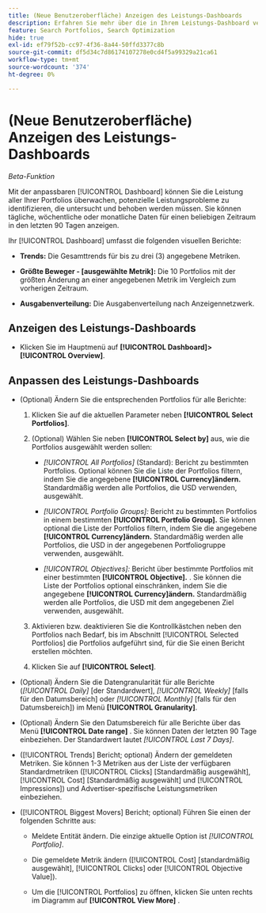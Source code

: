 ```yaml
---
title: (Neue Benutzeroberfläche) Anzeigen des Leistungs-Dashboards
description: Erfahren Sie mehr über die in Ihrem Leistungs-Dashboard verfügbaren Daten.
feature: Search Portfolios, Search Optimization
hide: true
exl-id: ef79f52b-cc97-4f36-8a44-50ffd3377c8b
source-git-commit: df5d34c7d86174107278e0cd4f5a99329a21ca61
workflow-type: tm+mt
source-wordcount: '374'
ht-degree: 0%

---
```


# (Neue Benutzeroberfläche) Anzeigen des Leistungs-Dashboards

*Beta-Funktion*

Mit der anpassbaren [!UICONTROL Dashboard] können Sie die Leistung aller Ihrer Portfolios überwachen, <!-- May later include other entity-level data --> potenzielle Leistungsprobleme zu identifizieren, die untersucht und behoben werden müssen. Sie können tägliche, wöchentliche oder monatliche Daten für einen beliebigen Zeitraum in den letzten 90 Tagen anzeigen.

Ihr [!UICONTROL Dashboard] umfasst die folgenden visuellen Berichte:

* **Trends:** Die Gesamttrends für bis zu drei (3) angegebene Metriken.

* **Größte Beweger - \[ausgewählte Metrik\]:** Die 10 Portfolios mit der größten Änderung an einer angegebenen Metrik im Vergleich zum vorherigen Zeitraum.

* **Ausgabenverteilung:** Die Ausgabenverteilung nach Anzeigennetzwerk.

## Anzeigen des Leistungs-Dashboards

* Klicken Sie im Hauptmenü auf **[!UICONTROL Dashboard]>[!UICONTROL Overview]**.

## Anpassen des Leistungs-Dashboards

* (Optional) Ändern Sie die entsprechenden Portfolios für alle Berichte:

   1. Klicken Sie auf die aktuellen Parameter neben **[!UICONTROL Select Portfolios]**.

   1. (Optional) Wählen Sie neben **[!UICONTROL Select by]** aus, wie die Portfolios ausgewählt werden sollen:

      * *[!UICONTROL All Portfolios]* (Standard): Bericht zu bestimmten Portfolios. Optional können Sie die Liste der Portfolios filtern, indem Sie die angegebene **[!UICONTROL Currency]ändern.** Standardmäßig werden alle Portfolios, die USD verwenden, ausgewählt.

      * *[!UICONTROL Portfolio Groups]:* Bericht zu bestimmten Portfolios in einem bestimmten **[!UICONTROL Portfolio Group].** Sie können optional die Liste der Portfolios filtern, indem Sie die angegebene **[!UICONTROL Currency]ändern.** Standardmäßig werden alle Portfolios, die USD in der angegebenen Portfoliogruppe verwenden, ausgewählt.

      * *[!UICONTROL Objectives]:* Bericht über bestimmte Portfolios mit einer bestimmten **[!UICONTROL Objective].** . Sie können die Liste der Portfolios optional einschränken, indem Sie die angegebene **[!UICONTROL Currency]ändern.** Standardmäßig werden alle Portfolios, die USD mit dem angegebenen Ziel verwenden, ausgewählt.

   1. Aktivieren bzw. deaktivieren Sie die Kontrollkästchen neben den Portfolios nach Bedarf, bis im Abschnitt [!UICONTROL Selected Portfolios] die Portfolios aufgeführt sind, für die Sie einen Bericht erstellen möchten.

   1. Klicken Sie auf **[!UICONTROL Select]**.

* (Optional) Ändern Sie die Datengranularität für alle Berichte (*[!UICONTROL Daily]* \[der Standardwert\], *[!UICONTROL Weekly]* \[falls für den Datumsbereich\] oder *[!UICONTROL Monthly]* \[falls für den Datumsbereich\]) im Menü **[!UICONTROL Granularity]**.

* (Optional) Ändern Sie den Datumsbereich für alle Berichte über das Menü **[!UICONTROL Date range]** . Sie können Daten der letzten 90 Tage einbeziehen. Der Standardwert lautet *[!UICONTROL Last 7 Days]*.

* ([!UICONTROL Trends] Bericht; optional) Ändern der gemeldeten Metriken. Sie können 1-3 Metriken aus der Liste der verfügbaren Standardmetriken ([!UICONTROL Clicks] \[Standardmäßig ausgewählt\], [!UICONTROL Cost] \[Standardmäßig ausgewählt\] und [!UICONTROL Impressions]) und Advertiser-spezifische Leistungsmetriken einbeziehen.

* ([!UICONTROL Biggest Movers] Bericht; optional) Führen Sie einen der folgenden Schritte aus:

   * Meldete Entität ändern. Die einzige aktuelle Option ist *[!UICONTROL Portfolio]*.

   * Die gemeldete Metrik ändern ([!UICONTROL Cost] \[standardmäßig ausgewählt\], [!UICONTROL Clicks] oder [!UICONTROL Objective Value]).

   * Um die [!UICONTROL Portfolios] zu öffnen, klicken Sie unten rechts im Diagramm auf **[!UICONTROL View More]** . <!-- This currently lists all portfolios, not a filtered view of the portfolios in the report -->
